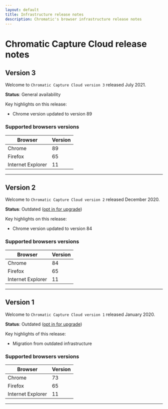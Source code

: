 ```yaml
---
layout: default
title: Infrastructure release notes
description: Chromatic's browser infrastructure release notes
---
```


# Chromatic Capture Cloud release notes

## Version 3

Welcome to `Chromatic Capture Cloud version 3` released July 2021.

**Status**: General availability

Key highlights on this release:

- Chrome version updated to version 89

### Supported browsers versions

| Browser           | Version |
| ----------------- | ------- |
| Chrome            | 89      |
| Firefox           | 65      |
| Internet Explorer | 11      |

---

## Version 2

Welcome to `Chromatic Capture Cloud version 2` released December 2020.

**Status**: Outdated ([opt in for upgrade](infrastructure-upgrades#opt-in-to-upgrade))

Key highlights on this release:

- Chrome version updated to version 84

### Supported browsers versions

| Browser           | Version |
| ----------------- | ------- |
| Chrome            | 84      |
| Firefox           | 65      |
| Internet Explorer | 11      |

---

## Version 1

Welcome to `Chromatic Capture Cloud version 1` released January 2020.

**Status**: Outdated ([opt in for upgrade](infrastructure-upgrades#opt-in-to-upgrade))

Key highlights of this release:

- Migration from outdated infrastructure

### Supported browsers versions

| Browser           | Version |
| ----------------- | ------- |
| Chrome            | 73      |
| Firefox           | 65      |
| Internet Explorer | 11      |

---
